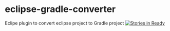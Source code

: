 # eclipse-gradle-converter

Eclipe plugin to convert eclipse project to Gradle project  [![Stories in Ready](https://badge.waffle.io/anbestephen/eclipse-gradle-converter.svg?label=ready&title=Ready)](http://waffle.io/anbestephen/eclipse-gradle-converter)
